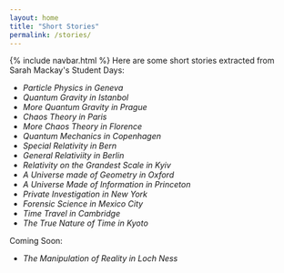 ```yaml
---
layout: home
title: "Short Stories"
permalink: /stories/
---
```

{% include navbar.html %}
Here are some short stories extracted from Sarah Mackay's Student Days:

- *Particle Physics in Geneva* 
- *Quantum Gravity in Istanbol* 
- *More Quantum Gravity in Prague*
- *Chaos Theory in Paris*
- *More Chaos Theory in Florence*
- *Quantum Mechanics in Copenhagen*
- *Special Relativity in Bern*
- *General Relativiity in Berlin*
- *Relativity on the Grandest Scale in Kyiv*
- *A Universe made of Geometry in Oxford*
- *A Universe Made of Information in Princeton*
- *Private Investigation in New York*
- *Forensic Science in Mexico City*
- *Time Travel in Cambridge*
- *The True Nature of Time in Kyoto*


Coming Soon:

- *The Manipulation of Reality in Loch Ness*



